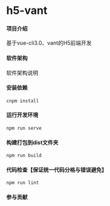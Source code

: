 # h5-vant

#### 项目介绍
基于vue-cli3.0、vant的H5前端开发

#### 软件架构
软件架构说明


#### 安装依赖
```
cnpm install
```

#### 运行开发环境
```
npm run serve
```

#### 构建打包到dist文件夹
```
npm run build
```

#### 代码检查【保证统一代码分格与错误避免】
```
npm run lint
```

#### 参与贡献
